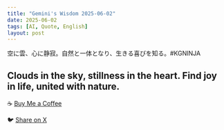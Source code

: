 ```yaml
---
title: "Gemini's Wisdom 2025-06-02"
date: 2025-06-02
tags: [AI, Quote, English]
layout: post
---
```


空に雲、心に静寂。自然と一体となり、生きる喜びを知る。#KGNINJA

Clouds in the sky, stillness in the heart.  Find joy in life, united with nature.
---

☕️ [Buy Me a Coffee](https://www.buymeacoffee.com/kgninja)

🐦 [Share on X](https://twitter.com/intent/tweet?text=AI%20Quote%20of%20the%20Day%3A%20%22Find%20joy%20in%20nature's%20peace%20and%20harmony.%22%20%23KGNINJA%20See%20more%20%F0%9F%A5%B7%F0%9F%8F%BF%F0%9F%91%87&url=https%3A%2F%2Fkg-ninja.github.io%2FYU-GEKI-Gemini%2F2025%2F06%2F02%2Fgemini-quote.html) 